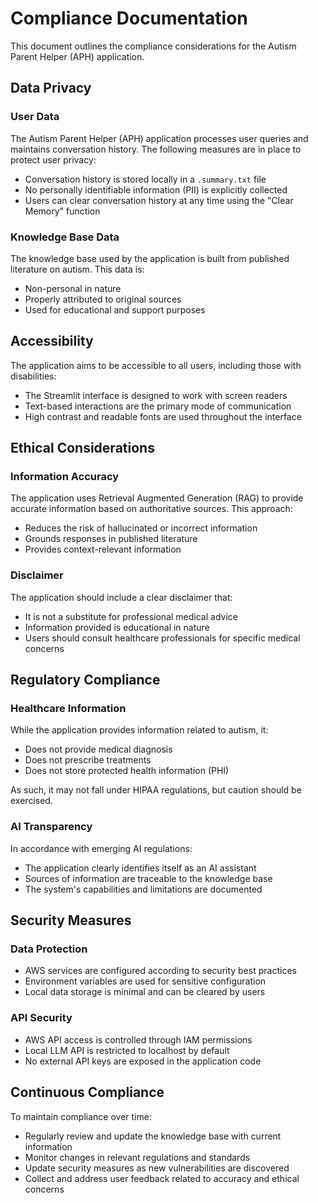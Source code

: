 # Compliance Documentation

This document outlines the compliance considerations for the Autism Parent Helper (APH) application.

## Data Privacy

### User Data

The Autism Parent Helper (APH) application processes user queries and maintains conversation history. The following measures are in place to protect user privacy:

- Conversation history is stored locally in a `.summary.txt` file
- No personally identifiable information (PII) is explicitly collected
- Users can clear conversation history at any time using the "Clear Memory" function

### Knowledge Base Data

The knowledge base used by the application is built from published literature on autism. This data is:

- Non-personal in nature
- Properly attributed to original sources
- Used for educational and support purposes

## Accessibility

The application aims to be accessible to all users, including those with disabilities:

- The Streamlit interface is designed to work with screen readers
- Text-based interactions are the primary mode of communication
- High contrast and readable fonts are used throughout the interface

## Ethical Considerations

### Information Accuracy

The application uses Retrieval Augmented Generation (RAG) to provide accurate information based on authoritative sources. This approach:

- Reduces the risk of hallucinated or incorrect information
- Grounds responses in published literature
- Provides context-relevant information

### Disclaimer

The application should include a clear disclaimer that:

- It is not a substitute for professional medical advice
- Information provided is educational in nature
- Users should consult healthcare professionals for specific medical concerns

## Regulatory Compliance

### Healthcare Information

While the application provides information related to autism, it:

- Does not provide medical diagnosis
- Does not prescribe treatments
- Does not store protected health information (PHI)

As such, it may not fall under HIPAA regulations, but caution should be exercised.

### AI Transparency

In accordance with emerging AI regulations:

- The application clearly identifies itself as an AI assistant
- Sources of information are traceable to the knowledge base
- The system's capabilities and limitations are documented

## Security Measures

### Data Protection

- AWS services are configured according to security best practices
- Environment variables are used for sensitive configuration
- Local data storage is minimal and can be cleared by users

### API Security

- AWS API access is controlled through IAM permissions
- Local LLM API is restricted to localhost by default
- No external API keys are exposed in the application code

## Continuous Compliance

To maintain compliance over time:

- Regularly review and update the knowledge base with current information
- Monitor changes in relevant regulations and standards
- Update security measures as new vulnerabilities are discovered
- Collect and address user feedback related to accuracy and ethical concerns